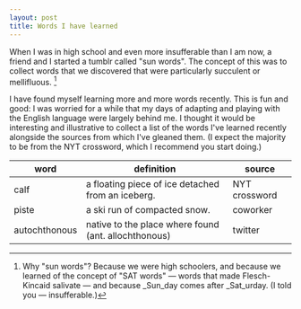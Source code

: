 ```yaml
---
layout: post
title: Words I have learned
---
```

When I was in high school and even more insufferable than I am now, a friend and I started a tumblr called "sun words".  The concept of this was to collect words that we discovered that were particularly succulent or mellifluous. [^1]

I have found myself learning more and more words recently.  This is fun and good: I was worried for a while that my days of adapting and playing with the English language were largely behind me.  I thought it would be interesting and illustrative to collect a list of the words I've learned recently alongside the sources from which I've gleaned them. (I expect the majority to be from the NYT crossword, which I recommend you start doing.)

| word          | definition                                        | source        |
|---------------|---------------------------------------------------|---------------|
| calf          | a floating piece of ice detached from an iceberg. | NYT crossword |
| piste         | a ski run of compacted snow.                      | coworker      |
| autochthonous | native to the place where found (ant. allochthonous) | twitter

[^1]: Why "sun words"? Because we were high schoolers, and because we learned of the concept of "SAT words" — words that made Flesch-Kincaid salivate — and because _Sun_day comes after _Sat_urday.  (I told you — insufferable.)
